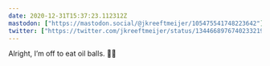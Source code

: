 ```yaml
---
date: 2020-12-31T15:37:23.112312Z
mastodon: ["https://mastodon.social/@jkreeftmeijer/105475541748223642"]
twitter: ["https://twitter.com/jkreeftmeijer/status/1344668976740233219"]
---
```

Alright, I’m off to eat oil balls. 👋🎆
